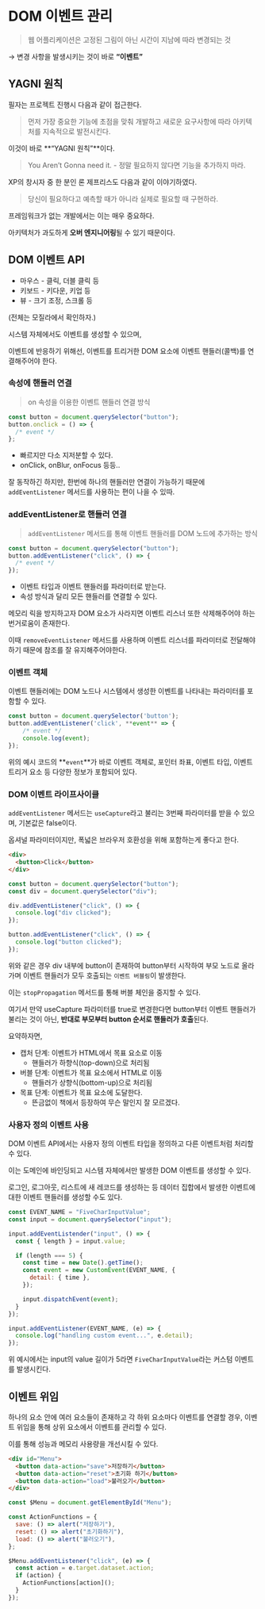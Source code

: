 # DOM 이벤트 관리

> 웹 어플리케이션은 고정된 그림이 아닌 시간이 지남에 따라 변경되는 것

→ 변경 사항을 발생시키는 것이 바로 **“이벤트”**

## YAGNI 원칙

필자는 프로젝트 진행시 다음과 같이 접근한다.

> 먼저 가장 중요한 기능에 초점을 맞춰 개발하고 새로운 요구사항에 따라 아키텍처를 지속적으로 발전시킨다.

이것이 바로 **“YAGNI 원칙”**이다.

> You Aren’t Gonna need it. - 정말 필요하지 않다면 기능을 추가하지 마라.

XP의 창시자 중 한 분인 론 제프리스도 다음과 같이 이야기하였다.

> 당신이 필요하다고 예측할 때가 아니라 실제로 필요할 때 구현하라.

프레임워크가 없는 개발에서는 이는 매우 중요하다.

아키텍처가 과도하게 **오버 엔지니어링**될 수 있기 때문이다.

## DOM 이벤트 API

- 마우스 - 클릭, 더블 클릭 등
- 키보드 - 키다운, 키업 등
- 뷰 - 크기 조정, 스크롤 등

(전체는 모질라에서 확인하자.)

시스템 자체에서도 이벤트를 생성할 수 있으며,

이벤트에 반응하기 위해선, 이벤트를 트리거한 DOM 요소에 이벤트 핸들러(콜백)를 연결해주어야 한다.

### 속성에 핸들러 연결

> on 속성을 이용한 이벤트 핸들러 연결 방식

```jsx
const button = document.querySelector("button");
button.onclick = () => {
  /* event */
};
```

- 빠르지만 다소 지저분할 수 있다.
- onClick, onBlur, onFocus 등등..

잘 동작하긴 하지만, 한번에 하나의 핸들러만 연결이 가능하기 때문에 `addEventListener` 메서드를 사용하는 편이 나을 수 있따.

### addEventListener로 핸들러 연결

> `addEventListener` 메서드를 통해 이벤트 핸들러를 DOM 노드에 추가하는 방식

```jsx
const button = document.querySelector("button");
button.addEventListener("click", () => {
  /* event */
});
```

- 이벤트 타입과 이벤트 핸들러를 파라미터로 받는다.
- 속성 방식과 달리 모든 핸들러를 연결할 수 있다.

메모리 릭을 방지하고자 DOM 요소가 사라지면 이벤트 리스너 또한 삭제해주어야 하는 번거로움이 존재한다.

이때 `removeEventListener` 메서드를 사용하며 이벤트 리스너를 파라미터로 전달해야하기 때문에 참조를 잘 유지해주어야한다.

### 이벤트 객체

이벤트 핸들러에는 DOM 노드나 시스템에서 생성한 이벤트를 나타내는 파라미터를 포함할 수 있다.

```jsx
const button = document.querySelector('button');
button.addEventListener('click', **event** => {
	/* event */
	console.log(event);
});
```

위의 예시 코드의 **`event`**가 바로 이벤트 객체로, 포인터 좌표, 이벤트 타입, 이벤트 트리거 요소 등 다양한 정보가 포함되어 있다.

### DOM 이벤트 라이프사이클

`addEventListener` 메서드는 `useCapture`라고 불리는 3번째 파라미터를 받을 수 있으며, 기본값은 false이다.

옵셔널 파라미터이지만, 폭넓은 브라우저 호환성을 위해 포함하는게 좋다고 한다.

```html
<div>
  <button>Click</button>
</div>
```

```jsx
const button = document.querySelector("button");
const div = document.querySelector("div");

div.addEventListener("click", () => {
  console.log("div clicked");
});

button.addEventListener("click", () => {
  console.log("button clicked");
});
```

위와 같은 경우 div 내부에 button이 존재하여 button부터 시작하여 부모 노드로 올라가며 이벤트 핸들러가 모두 호출되는 `이벤트 버블링`이 발생한다.

이는 `stopPropagation` 메서드를 통해 버블 체인을 중지할 수 있다.

여기서 만약 useCapture 파라미터를 true로 변경한다면 button부터 이벤트 핸들러가 불리는 것이 아닌, **반대로 부모부터 button 순서로 핸들러가 호출**된다.

요약하자면,

- 캡처 단계: 이벤트가 HTML에서 목표 요소로 이동
  - 핸들러가 하향식(top-down)으로 처리됨
- 버블 단계: 이벤트가 목표 요소에서 HTML로 이동
  - 핸들러가 상향식(bottom-up)으로 처리됨
- 목표 단계: 이벤트가 목표 요소에 도달한다.
  - 뜬금없이 책에서 등장하여 무슨 말인지 잘 모르겠다.

### 사용자 정의 이벤트 사용

DOM 이벤트 API에서는 사용자 정의 이벤트 타입을 정의하고 다른 이벤트처럼 처리할 수 있다.

이는 도메인에 바인딩되고 시스템 자체에서만 발생한 DOM 이벤트를 생성할 수 있다.

로그인, 로그아웃, 리스트에 새 레코드를 생성하는 등 데이터 집합에서 발생한 이벤트에 대한 이벤트 핸들러를 생성할 수도 있다.

```jsx
const EVENT_NAME = "FiveCharInputValue";
const input = document.querySelector("input");

input.addEventListender("input", () => {
  const { length } = input.value;

  if (length === 5) {
    const time = new Date().getTime();
    const event = new CustomEvent(EVENT_NAME, {
      detail: { time },
    });

    input.dispatchEvent(event);
  }
});

input.addEventListener(EVENT_NAME, (e) => {
  console.log("handling custom event...", e.detail);
});
```

위 예시에서는 input의 value 길이가 5라면 `FiveCharInputValue`라는 커스텀 이벤트를 발생시킨다.

## 이벤트 위임

하나의 요소 안에 여러 요소들이 존재하고 각 하위 요소마다 이벤트를 연결할 경우, 이벤트 위임을 통해 상위 요소에서 이벤트를 관리할 수 있다.

이를 통해 성능과 메모리 사용량을 개선시킬 수 있다.

```html
<div id="Menu">
  <button data-action="save">저장하기</button>
  <button data-action="reset">초기화 하기</button>
  <button data-action="load">불러오기</button>
</div>
```

```jsx
const $Menu = document.getElementById("Menu");

const ActionFunctions = {
  save: () => alert("저장하기"),
  reset: () => alert("초기화하기"),
  load: () => alert("불러오기"),
};

$Menu.addEventListener("click", (e) => {
  const action = e.target.dataset.action;
  if (action) {
    ActionFunctions[action]();
  }
});
```
